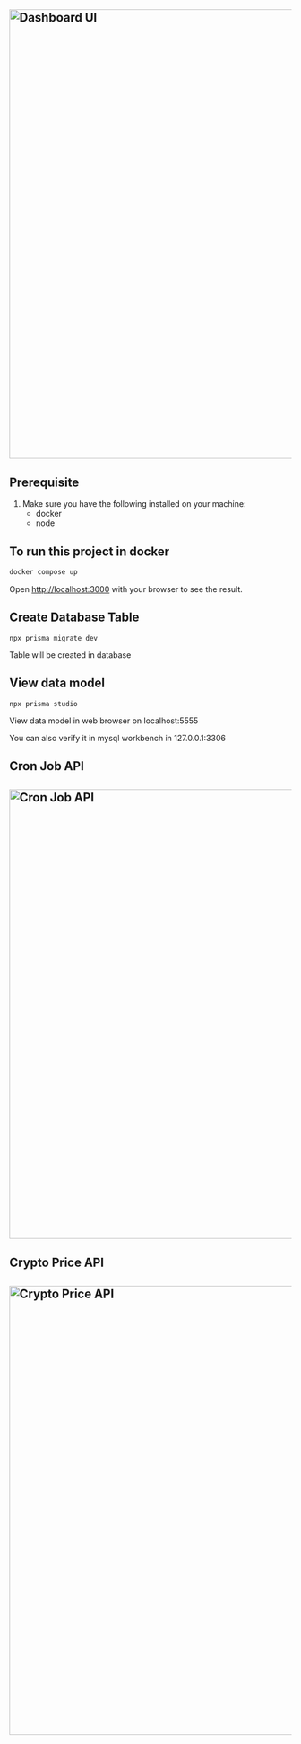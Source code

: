 <h2 align="left">
  <img src="https://github.com/normanwongcl/take-home-assessment-1480332513/blob/main/assets/ui-dashboard.png" alt="Dashboard UI" width="800px" />
  <br>
</h2>

## Prerequisite 
1. Make sure you have the following installed on your machine:
    - docker
    - node

## To run this project in docker
```bash
docker compose up
```

Open [http://localhost:3000](http://localhost:3000) with your browser to see the result.

## Create Database Table
```
npx prisma migrate dev
```
Table will be created in database

## View data model
```
npx prisma studio
```
View data model in web browser on localhost:5555

You can also verify it in mysql workbench in 127.0.0.1:3306

## Cron Job API
<h2 align="left">
  <img src="https://github.com/normanwongcl/take-home-assessment-1480332513/blob/main/assets/cron-job-api.png" alt="Cron Job API" width="800px" />
  <br>
</h2>

## Crypto Price API
<h2 align="left">
  <img src="https://github.com/normanwongcl/take-home-assessment-1480332513/blob/main/assets/cryptoprice-api-route.png" alt="Crypto Price API" width="800px" />
  <br>
</h2>

